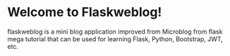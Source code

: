 # Welcome to Flaskweblog!

flaskweblog is a mini blog application improved from Microblog from flask mega tutorial that can be used for learning Flask, Python, Bootstrap, JWT, etc.
